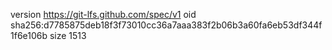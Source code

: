version https://git-lfs.github.com/spec/v1
oid sha256:d7785875deb18f3f73010cc36a7aaa383f2b06b3a60fa6eb53df344f1f6e106b
size 1513
